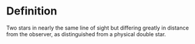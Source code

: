 # Definition

Two stars in nearly the same line of sight but differing greatly in
distance from the observer, as distinguished from a physical double
star.
